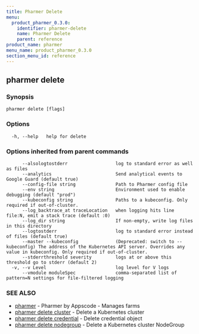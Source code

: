 ```yaml
---
title: Pharmer Delete
menu:
  product_pharmer_0.3.0:
    identifier: pharmer-delete
    name: Pharmer Delete
    parent: reference
product_name: pharmer
menu_name: product_pharmer_0.3.0
section_menu_id: reference
---
```

## pharmer delete



### Synopsis



```
pharmer delete [flags]
```

### Options

```
  -h, --help   help for delete
```

### Options inherited from parent commands

```
      --alsologtostderr                  log to standard error as well as files
      --analytics                        Send analytical events to Google Guard (default true)
      --config-file string               Path to Pharmer config file
      --env string                       Environment used to enable debugging (default "prod")
      --kubeconfig string                Paths to a kubeconfig. Only required if out-of-cluster.
      --log_backtrace_at traceLocation   when logging hits line file:N, emit a stack trace (default :0)
      --log_dir string                   If non-empty, write log files in this directory
      --logtostderr                      log to standard error instead of files (default true)
      --master --kubeconfig              (Deprecated: switch to --kubeconfig) The address of the Kubernetes API server. Overrides any value in kubeconfig. Only required if out-of-cluster.
      --stderrthreshold severity         logs at or above this threshold go to stderr (default 2)
  -v, --v Level                          log level for V logs
      --vmodule moduleSpec               comma-separated list of pattern=N settings for file-filtered logging
```

### SEE ALSO

* [pharmer](/docs/reference/pharmer.md)	 - Pharmer by Appscode - Manages farms
* [pharmer delete cluster](/docs/reference/pharmer_delete_cluster.md)	 - Delete a Kubernetes cluster
* [pharmer delete credential](/docs/reference/pharmer_delete_credential.md)	 - Delete  credential object
* [pharmer delete nodegroup](/docs/reference/pharmer_delete_nodegroup.md)	 - Delete a Kubernetes cluster NodeGroup

